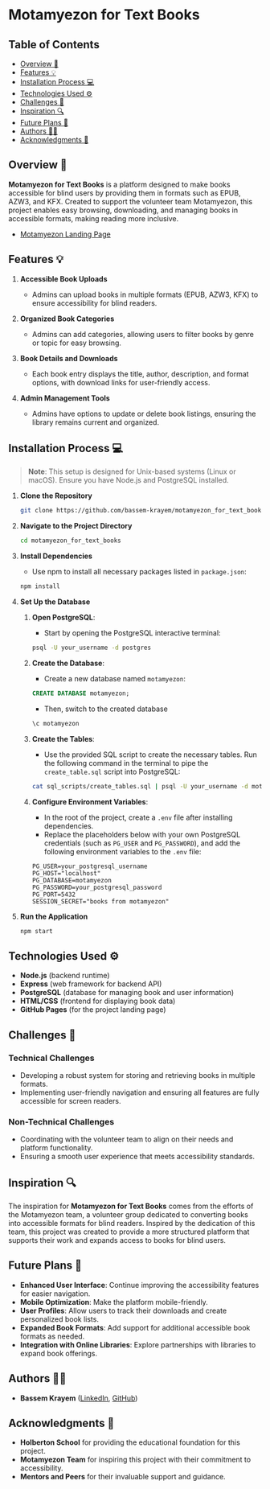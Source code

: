 # Motamyezon for Text Books

## Table of Contents

- [Overview 📄](#overview-)
- [Features 💡](#features-)
- [Installation Process 💻](#installation-process-)
- [Technologies Used ⚙️](#technologies-used-)
- [Challenges 🎯](#challenges-)
- [Inspiration 🔍](#inspiration-)
- [Future Plans 📆](#future-plans-)
- [Authors 👨‍💻](#authors-)
- [Acknowledgments 👥](#acknowledgments-)

## Overview 📄

**Motamyezon for Text Books** is a platform designed to make books accessible for blind users by providing them in formats such as EPUB, AZW3, and KFX. Created to support the volunteer team Motamyezon, this project enables easy browsing, downloading, and managing books in accessible formats, making reading more inclusive.

- [Motamyezon Landing Page](bassem.github.io/motamyezon_for_text_books_landing_page)

## Features 💡

1. **Accessible Book Uploads**
   - Admins can upload books in multiple formats (EPUB, AZW3, KFX) to ensure accessibility for blind readers.
2. **Organized Book Categories**

   - Admins can add categories, allowing users to filter books by genre or topic for easy browsing.

3. **Book Details and Downloads**

   - Each book entry displays the title, author, description, and format options, with download links for user-friendly access.

4. **Admin Management Tools**
   - Admins have options to update or delete book listings, ensuring the library remains current and organized.

## Installation Process 💻

> **Note**: This setup is designed for Unix-based systems (Linux or macOS). Ensure you have Node.js and PostgreSQL installed.

1. **Clone the Repository**
   ```bash
   git clone https://github.com/bassem-krayem/motamyezon_for_text_books.git
   ```
2. **Navigate to the Project Directory**

   ```bash
   cd motamyezon_for_text_books
   ```

3. **Install Dependencies**

   - Use npm to install all necessary packages listed in `package.json`:

   ```bash
   npm install
   ```

4. **Set Up the Database**

   1. **Open PostgreSQL**:

      - Start by opening the PostgreSQL interactive terminal:

      ```bash
      psql -U your_username -d postgres
      ```

   2. **Create the Database**:

      - Create a new database named `motamyezon`:

      ```sql
      CREATE DATABASE motamyezon;
      ```

      - Then, switch to the created database

      ```sql
      \c motamyezon
      ```

   3. **Create the Tables**:

      - Use the provided SQL script to create the necessary tables. Run the following command in the terminal to pipe the `create_table.sql` script into PostgreSQL:

      ```bash
      cat sql_scripts/create_tables.sql | psql -U your_username -d motamyezon
      ```

   4. **Configure Environment Variables**:

      - In the root of the project, create a `.env` file after installing dependencies.
      - Replace the placeholders below with your own PostgreSQL credentials (such as `PG_USER` and `PG_PASSWORD`), and add the following environment variables to the `.env` file:

      ```plaintext
      PG_USER=your_postgresql_username
      PG_HOST="localhost"
      PG_DATABASE=motamyezon
      PG_PASSWORD=your_postgresql_password
      PG_PORT=5432
      SESSION_SECRET="books from motamyezon"
      ```

5. **Run the Application**
   ```bash
   npm start
   ```

## Technologies Used ⚙️

- **Node.js** (backend runtime)
- **Express** (web framework for backend API)
- **PostgreSQL** (database for managing book and user information)
- **HTML/CSS** (frontend for displaying book data)
- **GitHub Pages** (for the project landing page)

## Challenges 🎯

### Technical Challenges

- Developing a robust system for storing and retrieving books in multiple formats.
- Implementing user-friendly navigation and ensuring all features are fully accessible for screen readers.

### Non-Technical Challenges

- Coordinating with the volunteer team to align on their needs and platform functionality.
- Ensuring a smooth user experience that meets accessibility standards.

## Inspiration 🔍

The inspiration for **Motamyezon for Text Books** comes from the efforts of the Motamyezon team, a volunteer group dedicated to converting books into accessible formats for blind readers. Inspired by the dedication of this team, this project was created to provide a more structured platform that supports their work and expands access to books for blind users.

## Future Plans 📆

- **Enhanced User Interface**: Continue improving the accessibility features for easier navigation.
- **Mobile Optimization**: Make the platform mobile-friendly.
- **User Profiles**: Allow users to track their downloads and create personalized book lists.
- **Expanded Book Formats**: Add support for additional accessible book formats as needed.
- **Integration with Online Libraries**: Explore partnerships with libraries to expand book offerings.

## Authors 👨‍💻

- **Bassem Krayem** ([LinkedIn](https://www.linkedin.com/in/bassem-krayem), [GitHub](https://github.com/bassem-krayem))

## Acknowledgments 👥

- **Holberton School** for providing the educational foundation for this project.
- **Motamyezon Team** for inspiring this project with their commitment to accessibility.
- **Mentors and Peers** for their invaluable support and guidance.

```

```
